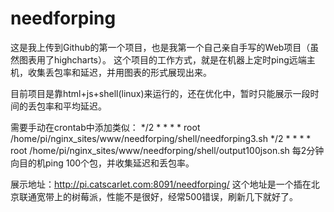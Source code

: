 # needforping
这是我上传到Github的第一个项目，也是我第一个自己亲自手写的Web项目（虽然图表用了highcharts）。
这个项目的工作方式，就是在机器上定时ping远端主机，收集丢包率和延迟，并用图表的形式展现出来。

目前项目是靠html+js+shell(linux)来运行的，还在优化中，暂时只能展示一段时间的丢包率和平均延迟。





需要手动在crontab中添加类似：
*/2 *   * * *   root    /home/pi/nginx_sites/www/needforping/shell/needforping3.sh
*/2 *   * * *   root    /home/pi/nginx_sites/www/needforping/shell/output100json.sh
每2分钟向目的机ping 100个包，并收集延迟和丢包率。


展示地址：http://pi.catscarlet.com:8091/needforping/
这个地址是一个插在北京联通宽带上的树莓派，性能不是很好，经常500错误，刷新几下就好了。


